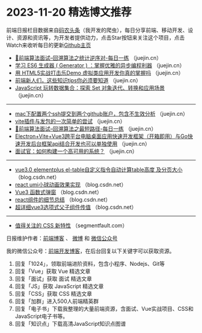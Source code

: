 # 2023-11-20 精选博文推荐

前端日报栏目数据来自[码农头条](http://toutiao.qdkfweb.cn/)（我开发的爬虫），每日分享前端、移动开发、设计、资源和资讯等，为开发者提供动力，点击Star按钮来关注这个项目，点击Watch来收听每日的更新[Github主页](https://github.com/kujian/frontendDaily)
* [🥳前端算法面试&#8211;回溯算法之统计逆序对-每日一练](https://juejin.cn/post/7302260568642977811) （juejin.cn）
* [学习 ES6 生成器 ( Generator ) ：掌握优雅的异步编程利器](https://juejin.cn/post/7302254338855206931) （juejin.cn）
* [用 HTML5实战打击乐Demo 虚拟类应用开发你真的掌握吗](https://juejin.cn/post/7302308334203404325) （juejin.cn）
* [前端新人们，这些知识tips你必须要知道](https://juejin.cn/post/7301947438885191695) （juejin.cn）
* [JavaScript 玩转数据集合：探索 Set 对象迭代、转换和应用场景](https://juejin.cn/post/7302260568642174995) （juejin.cn）

***
* [mac下配置两个ssh提交到两个github账户，包含不生效分析](https://juejin.cn/post/7302070112638402611) （juejin.cn）
* [vite插件与发包的一次简单的尝试](https://juejin.cn/post/7302029216141869091) （juejin.cn）
* [🥳前端算法面试&#8211;回溯算法之最短路径-每日一练](https://juejin.cn/post/7302330573381435404) （juejin.cn）
* [Electron+Vite+Vue3跨平台电脑桌面应用快速开发框架（开箱即用）与Go快速开发后台框架api结合开发也可以单独使用](https://juejin.cn/post/7302330351312814143) （juejin.cn）
* [面试官：如何构建一个高可用的系统？](https://juejin.cn/post/7302330351313518655) （juejin.cn）

***
* [vue3.0 elementplus el-table自定义指令自动计算table高度 及分页大小](https://blog.csdn.net/qq_36573407/article/details/134459009) （blog.csdn.net）
* [react umi小球动画效果实现](https://blog.csdn.net/m0_74060440/article/details/134493910) （blog.csdn.net）
* [Vue3 函数式弹窗](https://blog.csdn.net/qq_36330228/article/details/134483488) （blog.csdn.net）
* [react组件的细节总结](https://blog.csdn.net/weixin_45609589/article/details/134485383) （blog.csdn.net）
* [超详细vue3选项式父子组件传值](https://blog.csdn.net/m0_72678953/article/details/134485651) （blog.csdn.net）

***
* [值得关注的 CSS 新特性](https://segmentfault.com/a/1190000044400480) （segmentfault.com）

日报维护作者：[前端博客](https://qdkfweb.cn/) 、 [微博](http://weibo.com/kujian) 和 [微信公众号](https://open.weixin.qq.com/qr/code?username=caibaojian_com)

我的微信公众号：[前端开发博客](https://open.weixin.qq.com/qr/code?username=caibaojian_com)，在后台回复以下关键字可以获取资源。

1. 回复「1024」，领取前端进阶资料，包含小程序、Nodejs、Git等
2. 回复「Vue」获取 Vue 精选文章
3. 回复「面试」获取 面试 精选文章
4. 回复「JS」获取 JavaScript 精选文章
5. 回复「CSS」获取 CSS 精选文章
6. 回复「加群」进入500人前端精英群
7. 回复「电子书」下载我整理的大量前端资源，含面试、Vue实战项目、CSS和JavaScript电子书等。
8. 回复「知识点」下载高清JavaScript知识点图谱